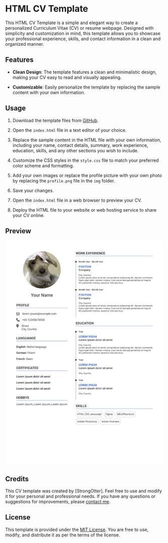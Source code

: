 # HTML CV Template

This HTML CV Template is a simple and elegant way to create a personalized Curriculum Vitae (CV) or resume webpage. Designed with simplicity and customization in mind, this template allows you to showcase your professional experience, skills, and contact information in a clean and organized manner.

## Features

- **Clean Design**: The template features a clean and minimalistic design, making your CV easy to read and visually appealing.

- **Customizable**: Easily personalize the template by replacing the sample content with your own information.

## Usage

1. Download the template files from [GitHub](#).

2. Open the `index.html` file in a text editor of your choice.

3. Replace the sample content in the HTML file with your own information, including your name, contact details, summary, work experience, education, skills, and any other sections you wish to include.

4. Customize the CSS styles in the `style.css` file to match your preferred color scheme and formatting.

5. Add your own images or replace the profile picture with your own photo by replacing the `profile.png` file in the `img` folder.

6. Save your changes.

7. Open the `index.html` file in a web browser to preview your CV.

8. Deploy the HTML file to your website or web hosting service to share your CV online.

## Preview

![CV Template Preview](screenshot.png)

## Credits

This CV template was created by [StrongOtter]. Feel free to use and modify it for your personal and professional needs. If you have any questions or suggestions for improvements, please [contact me](mailto:jieyi.mai@strongotter.com).

## License

This template is provided under the [MIT License](LICENSE). You are free to use, modify, and distribute it as per the terms of the license.
